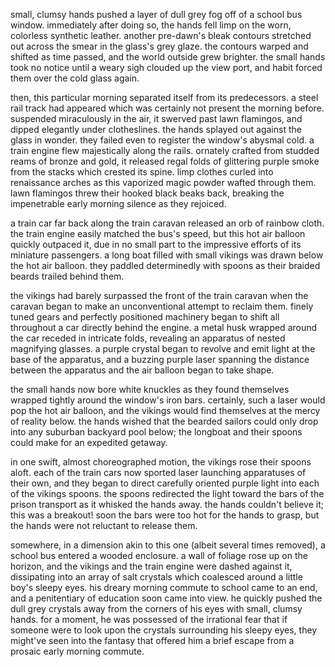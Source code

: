 small, clumsy hands pushed a layer of dull grey fog off of a school bus window. immediately after doing so, the hands fell limp on the worn, colorless synthetic leather. another pre-dawn's bleak contours stretched out across the smear in the glass's grey glaze.
the contours warped and shifted as time passed, and the world outside grew brighter. the small hands took no notice until a weary sigh clouded up the view port, and habit forced them over the cold glass again.

then, this particular morning separated itself from its predecessors. a steel rail track had appeared which was certainly not present the morning before. suspended miraculously in the air, it swerved past lawn flamingos, and dipped elegantly under clotheslines. the hands splayed out against the glass in wonder. they failed even to register the window's abysmal cold. a train engine flew majestically along the rails. ornately crafted from studded reams of bronze and gold, it released regal folds of glittering purple smoke from the stacks which crested its spine. limp clothes curled into renaissance arches as this vaporized magic powder wafted through them. lawn flamingos threw their hooked black beaks back, breaking the impenetrable early morning silence as they rejoiced.

a train car far back along the train caravan released an orb of rainbow cloth. the train engine easily matched the bus's speed, but this hot air balloon quickly outpaced it, due in no small part to the impressive efforts of its miniature passengers. a long boat filled with small vikings was drawn below the hot air balloon. they paddled determinedly with spoons as their braided beards trailed behind them.

the vikings had barely surpassed the front of the train caravan when the caravan began to make an unconventional attempt to reclaim them. finely tuned gears and perfectly positioned machinery began to shift all throughout a car directly behind the engine. a metal husk wrapped around the car receded in intricate folds, revealing an apparatus of nested magnifying glasses. a purple crystal began to revolve and emit light at the base of the apparatus, and a buzzing purple laser spanning the distance between the apparatus and the air balloon began to take shape.

the small hands now bore white knuckles as they found themselves wrapped tightly around the window's iron bars. certainly, such a laser would pop the hot air balloon, and the vikings would find themselves at the mercy of reality below. the hands wished that the bearded sailors could only drop into any suburban backyard pool below; the longboat and their spoons could make for an expedited getaway.

in one swift, almost choreographed motion, the vikings rose their spoons aloft. each of the train cars now sported laser launching apparatuses of their own, and they began to direct carefully oriented purple light into each of the vikings spoons. the spoons redirected the light toward the bars of the prison transport as it whisked the hands away. the hands couldn't believe it; this was a breakout! soon the bars were too hot for the hands to grasp, but the hands were not reluctant to release them.

somewhere, in a dimension akin to this one (albeit several times removed), a school bus entered a wooded enclosure. a wall of foliage rose up on the horizon, and the vikings and the train engine were dashed against it, dissipating into an array of salt crystals which coalesced around a little boy's sleepy eyes. his dreary morning commute to school came to an end, and a penitentiary of education soon came into view. he quickly pushed the dull grey crystals away from the corners of his eyes with small, clumsy hands. for a moment, he was possessed of the irrational fear that if someone were to look upon the crystals surrounding his sleepy eyes, they might've seen into the fantasy that offered him a brief escape from a prosaic early morning commute.
